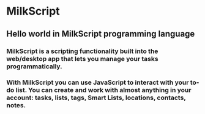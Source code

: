 # MilkScript
## Hello world in MilkScript programming language

### MilkScript is a scripting functionality built into the web/desktop app that lets you manage your tasks programmatically.

### With MilkScript you can use JavaScript to interact with your to-do list. You can create and work with almost anything in your account: tasks, lists, tags, Smart Lists, locations, contacts, notes.